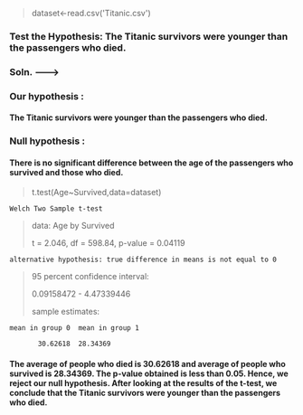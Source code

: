 > dataset<-read.csv('Titanic.csv')
### Test the Hypothesis: The Titanic survivors were younger than the passengers who died. 
### Soln. --->
### Our hypothesis : 
#### The Titanic survivors were younger than the passengers who died.
### Null hypothesis :
#### There is no significant difference between the age of the passengers who survived and those who died.

> t.test(Age~Survived,data=dataset)

  	Welch Two Sample t-test

> data:  Age by Survived
>
> t = 2.046, df = 598.84, p-value = 0.04119

    alternative hypothesis: true difference in means is not equal to 0

> 95 percent confidence interval:
>
>  0.09158472 - 4.47339446
>
> sample estimates:

    mean in group 0  mean in group 1

           30.62618  28.34369 

#### The average of people who died is 30.62618 and average of people who survived is 28.34369. The p-value obtained is less than 0.05. Hence, we reject our null hypothesis. After looking at the results of the t-test, we conclude that the Titanic survivors were younger than the passengers who died.

